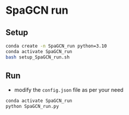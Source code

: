 # SpaGCN run

## Setup

```bash
conda create -n SpaGCN_run python=3.10
conda activate SpaGCN_run
bash setup_SpaGCN_run.sh
```

## Run

- modify the `config.json` file as per your need

```bash
conda activate SpaGCN_run
python SpaGCN_run.py
```

